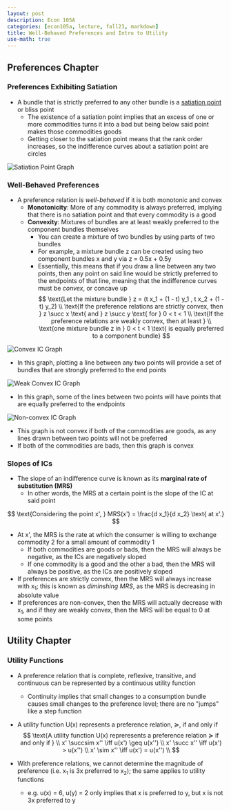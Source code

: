 ```yaml
---
layout: post
description: Econ 105A
categories: [econ105a, lecture, fall23, markdown]
title: Well-Behaved Preferences and Intro to Utility
use-math: true
---
```


## Preferences Chapter

### Preferences Exhibiting Satiation

- A bundle that is strictly preferred to any other bundle is a <u>satiation point</u> or bliss point
    - The existence of a satiation point implies that an excess of one or more commodities turns it into a bad but being below said point makes those commodities goods
    - Getting closer to the satiation point means that the rank order increases, so the indifference curves about a satiation point are circles

![Satiation Point Graph](https://www.economicsdiscussion.net/wp-content/uploads/2014/06/image54.png)

### Well-Behaved Preferences

- A preference relation is *well-behaved* if it is both monotonic and convex
    - **Monotonicity**: More of any commodity is always preferred, implying that there is no satiation point and that every commodity is a good
    - **Convexity**: Mixtures of bundles are at least weakly preferred to the component bundles themselves
        - You can create a mixture of two bundles by using parts of two bundles
        - For example, a mixture bundle z can be created using two component bundles x and y via z = 0.5x + 0.5y
        - Essentially, this means that if you draw a line between any two points, then any point on said line would be strictly preferred to the endpoints of that line, meaning that the indifference curves must be *convex*, or concave up
$$
\text{Let the mixture bundle } z = (t x_1 + (1 - t) y_1 , t x_2 + (1 - t) y_2) \\
\text{If the preference relations are strictly convex, then } z \succ x \text{ and } z \succ y \text{ for } 0 < t < 1 \\
\text{If the preference relations are weakly convex, then at least } \\
\text{one mixture bundle z in } 0 < t < 1 \text{ is equally preferred to a component bundle}
$$

![Convex IC Graph](https://4.bp.blogspot.com/_nWTlTPsBse4/SSNGhtfA-qI/AAAAAAAAAGo/wI28C055pAs/w1200-h630-p-k-no-nu/ic.JPG)
- In this graph, plotting a line between any two points will provide a set of bundles that are strongly preferred to the end points

![Weak Convex IC Graph](https://i.ytimg.com/vi/VrAFpRyvqmE/maxresdefault.jpg)
- In this graph, some of the lines between two points will have points that are equally preferred to the endpoints

![Non-convex IC Graph](https://encrypted-tbn0.gstatic.com/images?q=tbn:ANd9GcSxiX3sUOJM17NFnrLPVaHVkStxiEpnTF6Z9oA4qakovGryTBnZ7RmIx-E2SIkgqVU1UOQ&usqp=CAU)
- This graph is not convex if both of the commodities are goods, as any lines drawn between two points will not be preferred
- If both of the commodities are bads, then this graph is convex

### Slopes of ICs

- The slope of an indifference curve is known as its **marginal rate of substitution (MRS)**
    - In other words, the MRS at a certain point is the slope of the IC at said point

$$
\text{Considering the point x', } MRS(x') = \frac{d x_1}{d x_2} \text{ at x'.}
$$

- At x', the MRS is the rate at which the consumer is willing to exchange commodity 2 for a small amount of commodity 1
    - If both commodities are goods or bads, then the MRS will always be negative, as the ICs are negatively sloped
    - If one commodity is a good and the other a bad, then the MRS will always be positive, as the ICs are positively sloped
- If preferences are strictly convex, then the MRS will always increase with x<sub>1</sub>; this is known as *diminshing MRS*, as the MRS is decreasing in absolute value
- If preferences are non-convex, then the MRS will actually decrease with x<sub>1</sub>, and if they are weakly convex, then the MRS will be equal to 0 at some points

## Utility Chapter

### Utility Functions

- A preference relation that is complete, reflexive, transitive, and continuous can be represented by a continuous utility function
    - Continuity implies that small changes to a consumption bundle causes small changes to the preference level; there are no "jumps" like a step function
- A utility function U(x) represents a preference relation, ≽, if and only if
$$
\text{A utility function U(x) repreresents a preference relation ≽ if and only if } \\ 
x' \succsim x'' \iff u(x') \geq u(x'') \\
x' \succ x'' \iff u(x') > u(x'') \\
x' \sim x'' \iff u(x') = u(x'') \\
$$

- With preference relations, we cannot determine the magnitude of preference (i.e. x<sub>1</sub> is 3x preferred to x<sub>2</sub>); the same applies to utility functions
    - e.g. u(x) = 6, u(y) = 2 only implies that x is preferred to y, but x is not 3x preferred to y